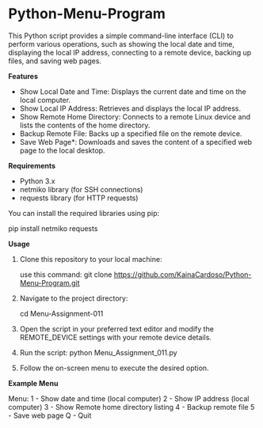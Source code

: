 # Python-Menu-Program

This Python script provides a simple command-line interface (CLI) to perform various operations, such as showing the local date and time, displaying the local IP address, connecting to a remote device, backing up files, and saving web pages.

**Features**

- Show Local Date and Time: Displays the current date and time on the local computer.
- Show Local IP Address: Retrieves and displays the local IP address.
- Show Remote Home Directory: Connects to a remote Linux device and lists the contents of the home directory.
- Backup Remote File: Backs up a specified file on the remote device.
- Save Web Page*: Downloads and saves the content of a specified web page to the local desktop.

**Requirements**

- Python 3.x
- netmiko library (for SSH connections)
- requests library (for HTTP requests)

You can install the required libraries using pip:

pip install netmiko requests

**Usage**

1. Clone this repository to your local machine:

    use this command: git clone https://github.com/KainaCardoso/Python-Menu-Program.git

2. Navigate to the project directory:

    cd Menu-Assignment-011

3. Open the script in your preferred text editor and modify the REMOTE_DEVICE settings with your remote device details.

4. Run the script:
  python Menu_Assignment_011.py

5. Follow the on-screen menu to execute the desired option.


**Example Menu**

Menu:
1 - Show date and time (local computer)
2 - Show IP address (local computer)
3 - Show Remote home directory listing
4 - Backup remote file
5 - Save web page
Q - Quit
